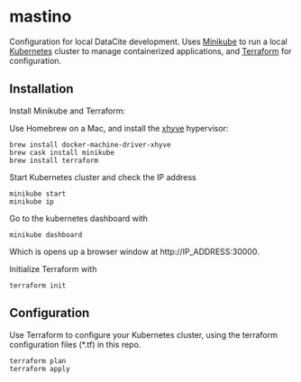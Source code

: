 # mastino

Configuration for local DataCite development. Uses [Minikube](https://github.com/kubernetes/minikube) to run a local [Kubernetes](https://kubernetes.io/) cluster to manage containerized applications, and [Terraform](https://www.terraform.io/) for configuration.

## Installation

Install Minikube and Terraform:

Use Homebrew on a Mac, and install the [xhyve](https://github.com/mist64/xhyve) hypervisor:

```
brew install docker-machine-driver-xhyve
brew cask install minikube
brew install terraform
```

Start Kubernetes cluster and check the IP address

```
minikube start
minikube ip
```

Go to the kubernetes dashboard with

```
minikube dashboard
```

Which is opens up a browser window at http://IP_ADDRESS:30000.

Initialize Terraform with

```
terraform init
```

## Configuration

Use Terraform to configure your Kubernetes cluster, using the terraform configuration files (*.tf) in this repo.

```
terraform plan
terraform apply
```
